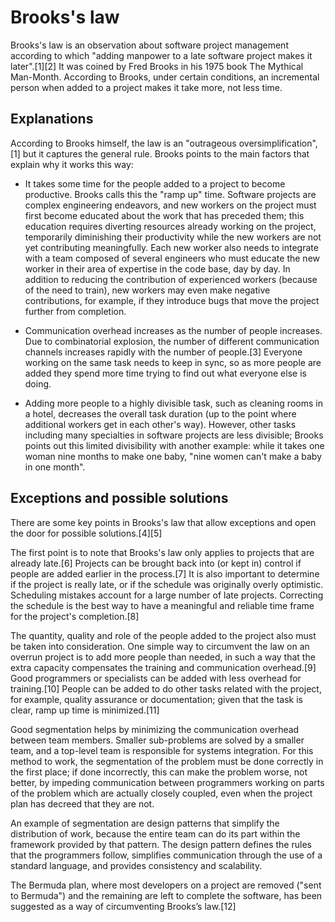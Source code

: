 # Brooks's law

Brooks's law is an observation about software project management according to which "adding manpower to a late software project makes it later".[1][2] It was coined by Fred Brooks in his 1975 book The Mythical Man-Month. According to Brooks, under certain conditions, an incremental person when added to a project makes it take more, not less time.

## Explanations

According to Brooks himself, the law is an "outrageous oversimplification",[1] but it captures the general rule. Brooks points to the main factors that explain why it works this way:

* It takes some time for the people added to a project to become productive. Brooks calls this the "ramp up" time. Software projects are complex engineering endeavors, and new workers on the project must first become educated about the work that has preceded them; this education requires diverting resources already working on the project, temporarily diminishing their productivity while the new workers are not yet contributing meaningfully. Each new worker also needs to integrate with a team composed of several engineers who must educate the new worker in their area of expertise in the code base, day by day. In addition to reducing the contribution of experienced workers (because of the need to train), new workers may even make negative contributions, for example, if they introduce bugs that move the project further from completion.

* Communication overhead increases as the number of people increases. Due to combinatorial explosion, the number of different communication channels increases rapidly with the number of people.[3] Everyone working on the same task needs to keep in sync, so as more people are added they spend more time trying to find out what everyone else is doing.

* Adding more people to a highly divisible task, such as cleaning rooms in a hotel, decreases the overall task duration (up to the point where additional workers get in each other's way). However, other tasks including many specialties in software projects are less divisible; Brooks points out this limited divisibility with another example: while it takes one woman nine months to make one baby, "nine women can't make a baby in one month".

## Exceptions and possible solutions

There are some key points in Brooks's law that allow exceptions and open the door for possible solutions.[4][5]

The first point is to note that Brooks's law only applies to projects that are already late.[6] Projects can be brought back into (or kept in) control if people are added earlier in the process.[7] It is also important to determine if the project is really late, or if the schedule was originally overly optimistic. Scheduling mistakes account for a large number of late projects. Correcting the schedule is the best way to have a meaningful and reliable time frame for the project's completion.[8]

The quantity, quality and role of the people added to the project also must be taken into consideration. One simple way to circumvent the law on an overrun project is to add more people than needed, in such a way that the extra capacity compensates the training and communication overhead.[9] Good programmers or specialists can be added with less overhead for training.[10] People can be added to do other tasks related with the project, for example, quality assurance or documentation; given that the task is clear, ramp up time is minimized.[11]

Good segmentation helps by minimizing the communication overhead between team members. Smaller sub-problems are solved by a smaller team, and a top-level team is responsible for systems integration. For this method to work, the segmentation of the problem must be done correctly in the first place; if done incorrectly, this can make the problem worse, not better, by impeding communication between programmers working on parts of the problem which are actually closely coupled, even when the project plan has decreed that they are not.

An example of segmentation are design patterns that simplify the distribution of work, because the entire team can do its part within the framework provided by that pattern. The design pattern defines the rules that the programmers follow, simplifies communication through the use of a standard language, and provides consistency and scalability.

The Bermuda plan, where most developers on a project are removed ("sent to Bermuda") and the remaining are left to complete the software, has been suggested as a way of circumventing Brooks’s law.[12]

